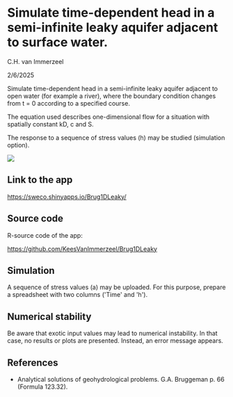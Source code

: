 # Simulate time-dependent head in a semi-infinite leaky aquifer adjacent to surface water.

C.H. van Immerzeel

2/6/2025

Simulate time-dependent head in a semi-infinite leaky aquifer adjacent to 
open water (for example a river), where the boundary condition changes from 
t = 0 according to a specified course.

The equation used describes one-dimensional flow for a situation with 
spatially constant kD, c and S.

The response to a sequence of stress values (h) may be studied (simulation option).

![](https://github.com/user-attachments/assets/55fcbfc8-712c-45f3-866e-a395a62bd434)


## Link to the app
<https://sweco.shinyapps.io/Brug1DLeaky/>

## Source code
R-source code of the app:

<https://github.com/KeesVanImmerzeel/Brug1DLeaky>

## Simulation
A sequence of stress values (a) may be uploaded. For this purpose, prepare a spreadsheet with two columns ('Time' and 'h').  


## Numerical stability
Be aware that exotic input values may lead to numerical instability. In that case, no results or plots are presented. Instead, an error message appears.


## References
- Analytical solutions of geohydrological problems. G.A. Bruggeman p. 66 (Formula 123.32).
